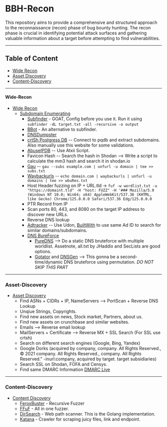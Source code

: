# BBH-Recon
This repository aims to provide a comprehensive and structured approach to the reconnaissance (recon) phase of bug bounty hunting. The recon phase is crucial in identifying potential attack surfaces and gathering valuable 
information about a target before attempting to find vulnerabilities.
___
## Table of Content
- [Wide Recon](#Wide-Recon)
- [Asset Discovery](#Asset-Discovery)
-  [Content-Discovery](#Content-Discovery)

___
#### Wide-Recon
- [Wide Recon](#WideRecon)
    - [Subdomain Enumerating](#Subdomain_Enumerating)
        - [Subfinder](https://github.com/projectdiscovery/subfinder) - GOAT, Config before you use it. Run it using `subfinder -dL target.txt -all -recursive -o output`
        - [BBot](https://github.com/blacklanternsecurity/bbot) - An alternative to subfinder.
        - [DNSDumpster](https://dnsdumpster.com/)
        - [crtSh Postgress DB](https://github.com/RemmyNine/Methodology/blob/main/crtsh.sh) -- Connect to pqdb and extract subdomains. Also manually use this website for some validations.
        - [AbuseIPDB](https://github.com/atxiii/small-tools-for-hunters/tree/main/abuse-ip) -- Use Atxii Script.
        - Favicon Hash -- Search the hash in Shodan --> Write a script to calculate the mm3 hash and search it in shodan.io
        - [Gau](https://github.com/lc/gau) --  `gau --subs example.com | unfurl -u domain | tee >> subs.txt`
        - [Waybackurls](https://github.com/tomnomnom/waybackurls) -- `echo domain.com | waybackurls | unfurl -u domains |‌ tee >> wbuRes.txt`
        - Host Header fuzzing on IP + URL.tld -> `fuf -w wordlist.txt -u "https://domaint.tld" -H "host: FUZZ" -H '### Mozilla/5.0 (Windows NT 10.0; Win64; x64) AppleWebKit/537.36 (KHTML, like Gecko) Chrome/125.0.0.0 Safari/537.36 Edg/125.0.0.0`
        - PTR Record from IP
        - Scan ports 80, 443, and 8080 on the target IP address to discover new URLs.
        - Reverse DNS lookup
        - [Adtracker](https://github.com/dhn/udon) -- Use Udon, [BuiltWith](https://builtwith.com/) to use same Ad ID to search for similar domains/subdomains.
      - [DNS BureForce](#DnsBF)
          - [PureDNS](https://github.com/d3mondev/puredns) --> Do a static DNS bruteforce with multiple worldlist. Assetnote, all.txt by JHaddix and SecLists are good options.
          - [Gotator](https://github.com/Josue87/gotator) and [DNSGen](https://github.com/AlephNullSK/dnsgen) --> This gonna be a second-time/dynamic DNS bruteforce using permutation. *DO NOT SKIP THIS PART*
___

### Asset-Discovery

- [Asset Discovery](#AssetDiscovery)
    - Find ASNs + CIDRs + IP, NameServers --> PortScan + Reverse DNS Lookup
    - Unqiue Strings, Copyrights.
    - Find new assets on news, Stock market, Partners, about us.
    - Find new assets on crunchbase and similar websites.
    - Emails --> Reverse email lookup
    - MailServers + Certificate --> Reverse MX + SSL Search (For SSL use crtsh)
    - Search on different search engines (Google, Bing, Yandex)
    - Google Dorks (acquired by company, company. All Rights Reserved., © 2021 company. All Rights Reserved., company. All Rights Reserved." -inurl:company, acquired by target. target subsidiaries)
    - Search SSL on Shodan, FOFA and Censys.
    - Find same DMARC Information [DMARC Live](https://dmarc.live/info/yahoo.com)
___

### Content-Discovery
- [Content Discovery](#Content_Discovery)
    - [FeroxBuster](https://github.com/epi052/feroxbuster) - Recursive Fuzzer
    - [FFuF](https://github.com/ffuf/ffuf) - All in one fuzzer.
    - [DirSearch](https://github.com/evilsocket/dirsearch) - Web path scanner. This is the Golang implementation.
    - [Katana](https://github.com/projectdiscovery/katana) - Crawler for scraping juicy files, link and endpoint.

